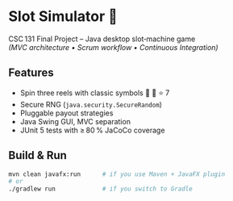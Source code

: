 # Slot Simulator 🎰
CSC 131 Final Project – Java desktop slot‑machine game  
*(MVC architecture • Scrum workflow • Continuous Integration)*

## Features
- Spin three reels with classic symbols 🍒 🔔 ⭐ 7  
- Secure RNG (`java.security.SecureRandom`)  
- Pluggable payout strategies  
- Java Swing GUI, MVC separation  
- JUnit 5 tests with ≥ 80 % JaCoCo coverage

## Build & Run
```bash
mvn clean javafx:run      # if you use Maven + JavaFX plugin
# or
./gradlew run             # if you switch to Gradle
